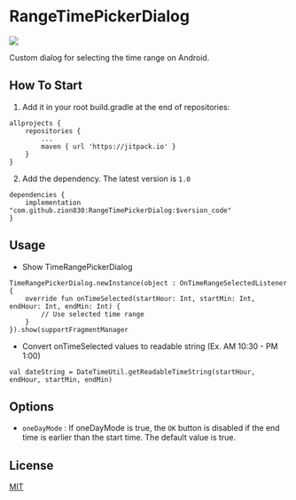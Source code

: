 # RangeTimePickerDialog

[![](https://jitpack.io/v/zion830/RangeTimePickerDialog.svg)](https://jitpack.io/#zion830/RangeTimePickerDialog)


Custom dialog for selecting the time range on Android.

## How To Start
1. Add it in your root build.gradle at the end of repositories:
```
allprojects {
    repositories {
        ...
        maven { url 'https://jitpack.io' }
    }
}
```
2. Add the dependency. The latest version is `1.0`
```
dependencies {
    implementation "com.github.zion830:RangeTimePickerDialog:$version_code"
}
```
## Usage
- Show TimeRangePickerDialog
```
TimeRangePickerDialog.newInstance(object : OnTimeRangeSelectedListener {
    override fun onTimeSelected(startHour: Int, startMin: Int, endHour: Int, endMin: Int) {
        // Use selected time range
    }
}).show(supportFragmentManager
```
- Convert onTimeSelected values to readable string (Ex. AM 10:30 - PM 1:00)
```
val dateString = DateTimeUtil.getReadableTimeString(startHour, endHour, startMin, endMin)
```
## Options
- `oneDayMode` : If oneDayMode is true, the `OK` button is disabled if the end time is earlier than the start time. The default value is true.

## License
[MIT](https://choosealicense.com/licenses/mit/)
